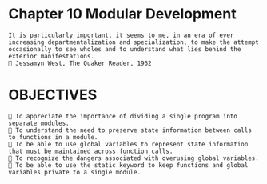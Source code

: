 # Chapter 10 Modular Development
    It is particularly important, it seems to me, in an era of ever increasing departmentalization and specialization, to make the attempt occasionally to see wholes and to understand what lies behind the exterior manifestations.
     Jessamyn West, The Quaker Reader, 1962
# OBJECTIVES
     To appreciate the importance of dividing a single program into separate modules.
     To understand the need to preserve state information between calls to functions in a module.
     To be able to use global variables to represent state information that must be maintained across function calls.
     To recognize the dangers associated with overusing global variables.
     To be able to use the static keyword to keep functions and global variables private to a single module.